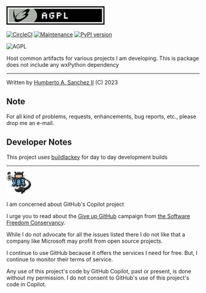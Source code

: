 <img src="./developer/agpl-license-web-badge-version-2-256x48.png"/> 

[![CircleCI](https://dl.circleci.com/status-badge/img/gh/hasii2011/code-ally-basic/tree/master.svg?style=shield)](https://dl.circleci.com/status-badge/redirect/gh/hasii2011/code-ally-basic/tree/master)
[![Maintenance](https://img.shields.io/badge/Maintained%3F-yes-green.svg)](https://GitHub.com/Naereen/StrapDown.js/graphs/commit-activity)
[![PyPI version](https://badge.fury.io/py/basiccodeally.svg)](https://badge.fury.io/py/basiccodeally)

![](https://github.com/hasii2011/code-ally-basic/blob/master/developer/agpl-license-web-badge-version-2-256x48.png "AGPL")

Host common artifacts for various projects I am developing.  This is package does not include any wxPython dependency

___

Written by <a href="mailto:email@humberto.a.sanchez.ii@gmail.com?subject=Hello Humberto">Humberto A. Sanchez II</a>  (C) 2023

## Note
For all kind of problems, requests, enhancements, bug reports, etc.,
please drop me an e-mail.

## Developer Notes
This project uses [buildlackey](https://github.com/hasii2011/buildlackey) for day to day development builds

---

![Humberto's Modified Logo](./developer/SillyGitHub.png)

I am concerned about GitHub's Copilot project



I urge you to read about the
[Give up GitHub](https://GiveUpGitHub.org) campaign from
[the Software Freedom Conservancy](https://sfconservancy.org).

While I do not advocate for all the issues listed there I do not like that
a company like Microsoft may profit from open source projects.

I continue to use GitHub because it offers the services I need for free.  But, I continue
to monitor their terms of service.

Any use of this project's code by GitHub Copilot, past or present, is done
without my permission.  I do not consent to GitHub's use of this project's
code in Copilot.
